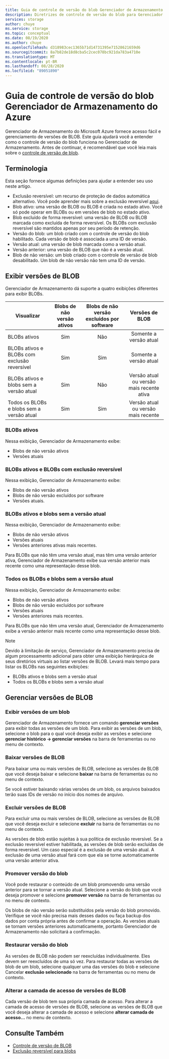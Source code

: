 ```yaml
---
title: Guia de controle de versão do blob Gerenciador de Armazenamento do Azure | Microsoft Docs
description: Diretrizes de controle de versão do blob para Gerenciador de Armazenamento do Azure
services: storage
author: chuye
ms.service: storage
ms.topic: conceptual
ms.date: 08/19/2020
ms.author: chuye
ms.openlocfilehash: d318983cec1365b71d14731395e71528621659d6
ms.sourcegitcommit: 8a7b82de18d8cba5c2cec078bc921da783a4710e
ms.translationtype: MT
ms.contentlocale: pt-BR
ms.lasthandoff: 08/28/2020
ms.locfileid: "89051890"
---
```

# <a name="azure-storage-explorer-blob-versioning-guide"></a>Guia de controle de versão do blob Gerenciador de Armazenamento do Azure

Gerenciador de Armazenamento do Microsoft Azure fornece acesso fácil e gerenciamento de versões de BLOB. Este guia ajudará você a entender como o controle de versão do blob funciona no Gerenciador de Armazenamento. Antes de continuar, é recomendável que você leia mais sobre o [controle de versão de blob](https://docs.microsoft.com/azure/storage/blobs/versioning-overview).

## <a name="terminology"></a>Terminologia

Esta seção fornece algumas definições para ajudar a entender seu uso neste artigo.

- Exclusão reversível: um recurso de proteção de dados automática alternativo. Você pode aprender mais sobre a exclusão reversível [aqui](https://docs.microsoft.com/azure/storage/blobs/soft-delete-blob-overview).
- Blob ativo: uma versão de BLOB ou BLOB é criada no estado ativo. Você só pode operar em BLOBs ou em versões de blob no estado ativo.
- Blob excluído de forma reversível: uma versão de BLOB ou BLOB marcada como excluída de forma reversível. Os BLOBs com exclusão reversível são mantidos apenas por seu período de retenção.
- Versão do blob: um blob criado com o controle de versão do blob habilitado. Cada versão de blob é associada a uma ID de versão.
- Versão atual: uma versão de blob marcada como a versão atual.
- Versão anterior: uma versão de BLOB que não é a versão atual.
- Blob de não versão: um blob criado com o controle de versão de blob desabilitado. Um blob de não versão não tem uma ID de versão.

## <a name="view-blob-versions"></a>Exibir versões de BLOB

Gerenciador de Armazenamento dá suporte a quatro exibições diferentes para exibir BLOBs.

| Visualizar | Blobs de não versão ativos | Blobs de não versão excluídos por software | Versões de BLOB |
| ---- | :----------: | :-----------: | :------------------: |
| BLOBs ativos | Sim | Não | Somente a versão atual |
| BLOBs ativos e BLOBs com exclusão reversível | Sim | Sim | Somente a versão atual |
| BLOBs ativos e blobs sem a versão atual | Sim | Não | Versão atual ou versão mais recente ativa |
| Todos os BLOBs e blobs sem a versão atual | Sim | Sim | Versão atual ou versão mais recente |

### <a name="active-blobs"></a>BLOBs ativos

Nessa exibição, Gerenciador de Armazenamento exibe:

- Blobs de não versão ativos
- Versões atuais

### <a name="active-blobs-and-soft-deleted-blobs"></a>BLOBs ativos e BLOBs com exclusão reversível

Nessa exibição, Gerenciador de Armazenamento exibe:

- Blobs de não versão ativos
- Blobs de não versão excluídos por software
- Versões atuais.

### <a name="active-blobs-and-blobs-without-current-version"></a>BLOBs ativos e blobs sem a versão atual

Nessa exibição, Gerenciador de Armazenamento exibe:

- Blobs de não versão ativos
- Versões atuais
- Versões anteriores ativas mais recentes. 

Para BLOBs que não têm uma versão atual, mas têm uma versão anterior ativa, Gerenciador de Armazenamento exibe sua versão anterior mais recente como uma representação desse blob.

### <a name="all-blobs-and-blobs-without-current-version"></a>Todos os BLOBs e blobs sem a versão atual

Nessa exibição, Gerenciador de Armazenamento exibe:

- Blobs de não versão ativos
- Blobs de não versão excluídos por software
- Versões atuais
- Versões anteriores mais recentes. 

Para BLOBs que não têm uma versão atual, Gerenciador de Armazenamento exibe a versão anterior mais recente como uma representação desse blob.

> [!Note]
> Devido à limitação de serviço, Gerenciador de Armazenamento precisa de algum processamento adicional para obter uma exibição hierárquica de seus diretórios virtuais ao listar versões de BLOB. Levará mais tempo para listar os BLOBs nas seguintes exibições:
> 
> - BLOBs ativos e blobs sem a versão atual
> - Todos os BLOBs e blobs sem a versão atual

## <a name="manage-blob-versions"></a>Gerenciar versões de BLOB

### <a name="view-versions-of-a-blob"></a>Exibir versões de um blob

Gerenciador de Armazenamento fornece um comando **gerenciar versões** para exibir todas as versões de um blob. Para exibir as versões de um blob, selecione o blob para o qual você deseja exibir as versões e selecione **gerenciar histórico &rarr; gerenciar versões** na barra de ferramentas ou no menu de contexto.

### <a name="download-blob-versions"></a>Baixar versões de BLOB

Para baixar uma ou mais versões de BLOB, selecione as versões de BLOB que você deseja baixar e selecione **baixar** na barra de ferramentas ou no menu de contexto.

Se você estiver baixando várias versões de um blob, os arquivos baixados terão suas IDs de versão no início dos nomes de arquivo.

### <a name="delete-blob-versions"></a>Excluir versões de BLOB

Para excluir uma ou mais versões de BLOB, selecione as versões de BLOB que você deseja excluir e selecione **excluir** na barra de ferramentas ou no menu de contexto.

As versões de blob estão sujeitas à sua política de exclusão reversível. Se a exclusão reversível estiver habilitada, as versões de blob serão excluídas de forma reversível. Um caso especial é a exclusão de uma versão atual. A exclusão de uma versão atual fará com que ela se torne automaticamente uma versão anterior ativa.

### <a name="promote-blob-version"></a>Promover versão do blob

Você pode restaurar o conteúdo de um blob promovendo uma versão anterior para se tornar a versão atual. Selecione a versão do blob que você deseja promover e selecione **promover versão** na barra de ferramentas ou no menu de contexto.

Os blobs de não versão serão substituídos pela versão do blob promovido. Verifique se você não precisa mais desses dados ou faça backup dos dados por conta própria antes de confirmar a operação. As versões atuais se tornam versões anteriores automaticamente, portanto Gerenciador de Armazenamento não solicitará a confirmação.

### <a name="undelete-blob-version"></a>Restaurar versão do blob

As versões de BLOB não podem ser reexcluídas individualmente. Eles devem ser reexcluídos de uma só vez. Para restaurar todas as versões de blob de um blob, selecione qualquer uma das versões do blob e selecione Cancelar **exclusão selecionado** na barra de ferramentas ou no menu de contexto.

### <a name="change-access-tier-of-blob-versions"></a>Alterar a camada de acesso de versões de BLOB

Cada versão de blob tem sua própria camada de acesso. Para alterar a camada de acesso de versões de BLOB, selecione as versões de BLOB que você deseja alterar a camada de acesso e selecione **alterar camada de acesso...** no menu de contexto.

## <a name="see-also"></a>Consulte Também

* [Controle de versão de BLOB](https://docs.microsoft.com/azure/storage/blobs/versioning-overview)
* [Exclusão reversível para blobs](https://docs.microsoft.com/azure/storage/blobs/soft-delete-blob-overview)
